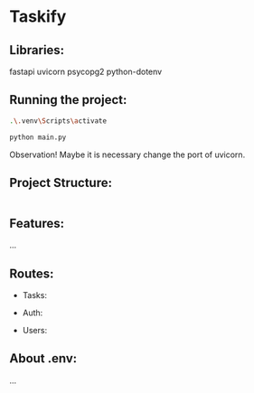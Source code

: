 <h1 aling="center">Taskify</h1>

## Libraries:

fastapi
uvicorn
psycopg2
python-dotenv

## Running the project:

```bash
.\.venv\Scripts\activate
```

```bash
python main.py
```

Observation! Maybe it is necessary change the port of uvicorn.

## Project Structure:

```bash
```

## Features:

...

## Routes:

- Tasks:

- Auth:

- Users:

## About .env:

...
